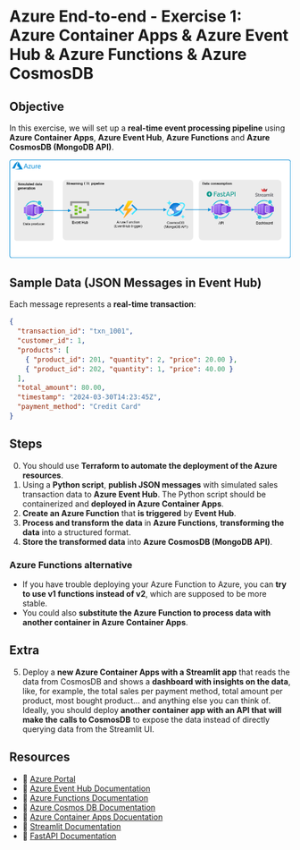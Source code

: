# Azure End-to-end - Exercise 1: Azure Container Apps & Azure Event Hub & Azure Functions & Azure CosmosDB

## **Objective**  

In this exercise, we will set up a **real-time event processing pipeline** using **Azure Container Apps**, **Azure Event Hub**, **Azure Functions** and **Azure CosmosDB (MongoDB API)**.  

![End-to-end diagram](./images/e2e_exercise1.png)

## **Sample Data (JSON Messages in Event Hub)**  

Each message represents a **real-time transaction**:  

```json
{
  "transaction_id": "txn_1001",
  "customer_id": 1,
  "products": [
    { "product_id": 201, "quantity": 2, "price": 20.00 },
    { "product_id": 202, "quantity": 1, "price": 40.00 }
  ],
  "total_amount": 80.00,
  "timestamp": "2024-03-30T14:23:45Z",
  "payment_method": "Credit Card"
}
```

## **Steps**  

0. You should use **Terraform to automate the deployment of the Azure resources**.
1. Using a **Python script**, **publish JSON messages** with simulated sales transaction data to **Azure Event Hub**. The Python script should be containerized and **deployed in Azure Container Apps**.
2. **Create an Azure Function** that **is triggered** by **Event Hub**.
3. **Process and transform the data** in **Azure Functions**, **transforming the data** into a structured format.  
4. **Store the transformed data** into **Azure CosmosDB (MongoDB API)**. 

### **Azure Functions alternative**

- If you have trouble deploying your Azure Function to Azure, you can **try to use v1 functions instead of v2**, which are supposed to be more stable.
- You could also **substitute the Azure Function to process data with another container in Azure Container Apps**. 

## **Extra**
5. Deploy a **new Azure Container Apps with a Streamlit app** that reads the data from CosmosDB and shows a **dashboard with insights on the data**, like, for example, the total sales per payment method, total amount per product, most bought product... and anything else you can think of. Ideally, you should deploy **another container app with an API that will make the calls to CosmosDB** to expose the data instead of directly querying data from the Streamlit UI.

## **Resources**  

- 📌 [Azure Portal](https://portal.azure.com)  
- 📖 [Azure Event Hub Documentation](https://learn.microsoft.com/en-us/azure/event-hubs/event-hubs-about)  
- 📖 [Azure Functions Documentation](https://learn.microsoft.com/en-us/azure/azure-functions/)
- 📖 [Azure Cosmos DB Documentation](https://learn.microsoft.com/en-us/azure/cosmos-db/)
- 📖 [Azure Container Apps Docuentation](https://learn.microsoft.com/en-us/azure/container-apps)  
- 📖 [Streamlit Documentation](https://streamlit.io/)  
- 📖 [FastAPI Documentation](https://fastapi.tiangolo.com/)
